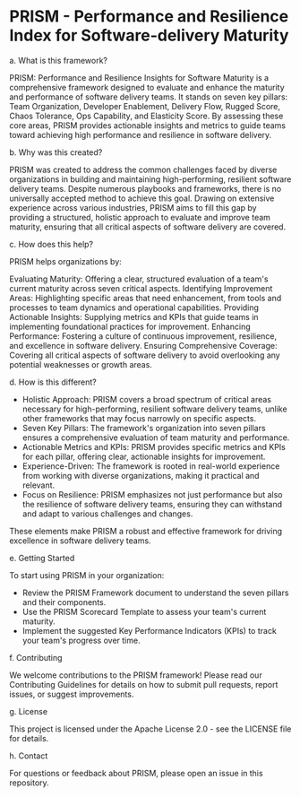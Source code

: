 # PRISM - Performance and Resilience Index for Software-delivery Maturity

a. What is this framework?

PRISM: Performance and Resilience Insights for Software Maturity is a comprehensive framework designed to evaluate and enhance the maturity and performance of software delivery teams. It stands on seven key pillars: Team Organization, Developer Enablement, Delivery Flow, Rugged Score, Chaos Tolerance, Ops Capability, and Elasticity Score. By assessing these core areas, PRISM provides actionable insights and metrics to guide teams toward achieving high performance and resilience in software delivery.

b. Why was this created?

PRISM was created to address the common challenges faced by diverse organizations in building and maintaining high-performing, resilient software delivery teams. Despite numerous playbooks and frameworks, there is no universally accepted method to achieve this goal. Drawing on extensive experience across various industries, PRISM aims to fill this gap by providing a structured, holistic approach to evaluate and improve team maturity, ensuring that all critical aspects of software delivery are covered.

c. How does this help?

PRISM helps organizations by:

Evaluating Maturity: Offering a clear, structured evaluation of a team's current maturity across seven critical aspects.
Identifying Improvement Areas: Highlighting specific areas that need enhancement, from tools and processes to team dynamics and operational capabilities.
Providing Actionable Insights: Supplying metrics and KPIs that guide teams in implementing foundational practices for improvement.
Enhancing Performance: Fostering a culture of continuous improvement, resilience, and excellence in software delivery.
Ensuring Comprehensive Coverage: Covering all critical aspects of software delivery to avoid overlooking any potential weaknesses or growth areas.

d. How is this different?

- Holistic Approach: PRISM covers a broad spectrum of critical areas necessary for high-performing, resilient software delivery teams, unlike other frameworks that may focus narrowly on specific aspects.
- Seven Key Pillars: The framework's organization into seven pillars ensures a comprehensive evaluation of team maturity and performance.
- Actionable Metrics and KPIs: PRISM provides specific metrics and KPIs for each pillar, offering clear, actionable insights for improvement.
- Experience-Driven: The framework is rooted in real-world experience from working with diverse organizations, making it practical and relevant.
- Focus on Resilience: PRISM emphasizes not just performance but also the resilience of software delivery teams, ensuring they can withstand and adapt to various challenges and changes.

These elements make PRISM a robust and effective framework for driving excellence in software delivery teams.


e. Getting Started

To start using PRISM in your organization:

- Review the PRISM Framework document to understand the seven pillars and their components.
- Use the PRISM Scorecard Template to assess your team's current maturity.
- Implement the suggested Key Performance Indicators (KPIs) to track your team's progress over time.

f. Contributing

We welcome contributions to the PRISM framework! Please read our Contributing Guidelines for details on how to submit pull requests, report issues, or suggest improvements.

g. License

This project is licensed under the Apache License 2.0 - see the LICENSE file for details.

h. Contact

For questions or feedback about PRISM, please open an issue in this repository.
